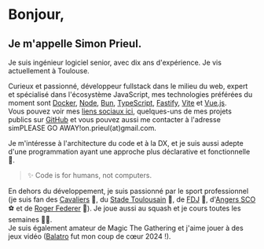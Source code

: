 # Bonjour,

## Je m'appelle Simon Prieul.

Je suis ingénieur logiciel senior, avec dix ans d'expérience.
Je vis actuellement à Toulouse.

Curieux et passionné, développeur fullstack dans le milieu du web, expert et spécialisé dans l'écosystème JavaScript, 
mes technologies préférées du moment sont [Docker](https://www.docker.com), [Node](https://nodejs.org), [Bun](https://bun.sh), [TypeScript](https://www.typescriptlang.org), [Fastify](https://fastify.dev), [Vite](https://vitejs.dev) et [Vue.js](https://vuejs.org). \
Vous pouvez voir mes [liens sociaux ici](https://links.prieul.fr), quelques-uns de mes projets publics sur [GitHub](https://links.prieul.fr/github) et vous pouvez aussi me contacter à l'adresse <span class="contact">sim<!-- sdfjsdhfkjypcs --><span class="block-spam" aria-hidden="true">PLEASE&nbsp;GO&nbsp;AWAY!</span>on.prieul(a<!-- sdfjsdhfkjypcs -->t)gm<!-- sdfjsdhfkjypcs -->ail.com</span>.

Je m'intéresse à l'architecture du code et à la DX, et je suis aussi adepte d'une programmation ayant une approche plus déclarative et fonctionnelle 🚀.
> ✨ Code is for humans, not computers.

En dehors du développement, je suis passionné par le sport professionnel (je suis fan des [Cavaliers](https://www.nba.com/cavaliers) 🏀, du [Stade Toulousain](https://www.stadetoulousain.fr) 🏉, de [FDJ](https://www.equipecycliste-groupama-fdj.fr) 🚴, d'[Angers SCO](https://angers-sco.fr) ⚽ et de [Roger Federer](https://www.youtube.com/watch?v=B0HbctxYnvU) 🎾). Je joue aussi au squash et je cours toutes les semaines 🏃‍♂️. \
Je suis également amateur de Magic The Gathering et j'aime jouer à des jeux vidéo (<a href="https://playbalatro.com" target="_blank">Balatro</a> fut mon coup de cœur 2024&nbsp;!).
